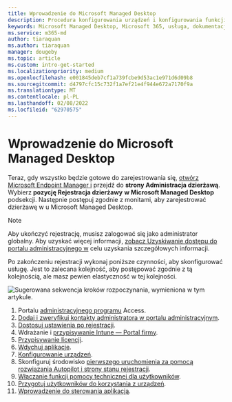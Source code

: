 ```yaml
---
title: Wprowadzenie do Microsoft Managed Desktop
description: Procedura konfigurowania urządzeń i konfigurowania funkcji platformy Azure do współpracy z usługą
keywords: Microsoft Managed Desktop, Microsoft 365, usługa, dokumentacja
ms.service: m365-md
author: tiaraquan
ms.author: tiaraquan
manager: dougeby
ms.topic: article
ms.custom: intro-get-started
ms.localizationpriority: medium
ms.openlocfilehash: e001845deb7cf1a739fcbe9d53ac1e971d6d09b8
ms.sourcegitcommit: d4797cfc15c732f1a7ef21e4f944e672a7170f9a
ms.translationtype: MT
ms.contentlocale: pl-PL
ms.lasthandoff: 02/08/2022
ms.locfileid: "62970575"
---
```

# <a name="get-started-with-microsoft-managed-desktop"></a>Wprowadzenie do Microsoft Managed Desktop

Teraz, gdy wszystko będzie gotowe do zarejestrowania się, [otwórz Microsoft Endpoint Manager i](https://endpoint.microsoft.com/) przejdź do **strony Administracja dzierżawą**. Wybierz **pozycję Rejestracja dzierżawy** **w Microsoft Managed Desktop** podsekcji. Następnie postępuj zgodnie z monitami, aby zarejestrować dzierżawę w u Microsoft Managed Desktop.

> [!NOTE]
> Aby ukończyć rejestrację, musisz zalogować się jako administrator globalny. Aby uzyskać więcej informacji, [zobacz Uzyskiwanie dostępu do portalu administracyjnego w](access-admin-portal.md) celu uzyskania szczegółowych informacji.

Po zakończeniu rejestracji wykonaj poniższe czynności, aby skonfigurować usługę. Jest to zalecana kolejność, aby postępować zgodnie z tą kolejnością, ale masz pewien elastyczność w tej kolejności.

![Sugerowana sekwencja kroków rozpoczynania, wymieniona w tym artykule.](../../media/mmd-getstarted-sequence.png)

1. Portalu [administracyjnego programu](access-admin-portal.md) Access.
1. [Dodaj i zweryfikuj kontakty administratora w portalu administracyjnym](add-admin-contacts.md).
1. [Dostosuj ustawienia po rejestracji](conditional-access.md).
1. Wdrażanie i [przypisywanie Intune — Portal firmy](company-portal.md).
1. [Przypisywanie licencji](assign-licenses.md).
1. [Wdychuj aplikacje](deploy-apps.md).
1. [Konfigurowanie urządzeń](set-up-devices.md).
1. Skonfiguruj środowisko [pierwszego uruchomienia za pomocą rozwiązania Autopilot i strony stanu rejestracji](esp-first-run.md).
1. [Włączanie funkcji pomocy technicznej dla użytkowników](enable-support.md).
1. [Przygotuj użytkowników do korzystania z urządzeń](get-started-devices.md).
1. [Wprowadzenie do sterowania aplikacją](get-started-app-control.md).
